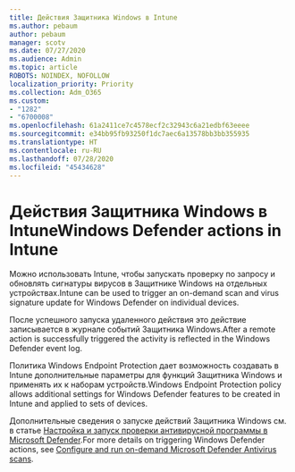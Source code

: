 ```yaml
---
title: Действия Защитника Windows в Intune
ms.author: pebaum
author: pebaum
manager: scotv
ms.date: 07/27/2020
ms.audience: Admin
ms.topic: article
ROBOTS: NOINDEX, NOFOLLOW
localization_priority: Priority
ms.collection: Adm_O365
ms.custom:
- "1282"
- "6700008"
ms.openlocfilehash: 61a2411ce7c4578ecf2c32943c6a21edbf63eeee
ms.sourcegitcommit: e34bb95fb93250f1dc7aec6a13578bb3bb355935
ms.translationtype: HT
ms.contentlocale: ru-RU
ms.lasthandoff: 07/28/2020
ms.locfileid: "45434628"
---
```

# <a name="windows-defender-actions-in-intune"></a><span data-ttu-id="bfeb3-102">Действия Защитника Windows в Intune</span><span class="sxs-lookup"><span data-stu-id="bfeb3-102">Windows Defender actions in Intune</span></span>

<span data-ttu-id="bfeb3-103">Можно использовать Intune, чтобы запускать проверку по запросу и обновлять сигнатуры вирусов в Защитнике Windows на отдельных устройствах.</span><span class="sxs-lookup"><span data-stu-id="bfeb3-103">Intune can be used to trigger an on-demand scan and virus signature update for Windows Defender on individual devices.</span></span>

<span data-ttu-id="bfeb3-104">После успешного запуска удаленного действия это действие записывается в журнале событий Защитника Windows.</span><span class="sxs-lookup"><span data-stu-id="bfeb3-104">After a remote action is successfully triggered the activity is reflected in the Windows Defender event log.</span></span>

<span data-ttu-id="bfeb3-105">Политика Windows Endpoint Protection дает возможность создавать в Intune дополнительные параметры для функций Защитника Windows и применять их к наборам устройств.</span><span class="sxs-lookup"><span data-stu-id="bfeb3-105">Windows Endpoint Protection policy allows additional settings for Windows Defender features to be created in Intune and applied to sets of devices.</span></span>

<span data-ttu-id="bfeb3-106">Дополнительные сведения о запуске действий Защитника Windows см. в статье [Настройка и запуск проверки антивирусной программы в Microsoft Defender](https://docs.microsoft.com/windows/security/threat-protection/windows-defender-antivirus/run-scan-windows-defender-antivirus).</span><span class="sxs-lookup"><span data-stu-id="bfeb3-106">For more details on triggering Windows Defender actions, see [Configure and run on-demand Microsoft Defender Antivirus scans](https://docs.microsoft.com/windows/security/threat-protection/windows-defender-antivirus/run-scan-windows-defender-antivirus).</span></span>